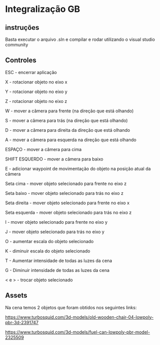 # Integralização GB
 
## instruções
 
Basta executar o arquivo .sln e compilar e rodar utilizando o visual studio community
 
## Controles
 
ESC - encerrar aplicação
 
X - rotacionar objeto no eixo x
 
Y - rotacionar objeto no eixo y
 
Z - rotacionar objeto no eixo z
 
W - mover a câmera para frente (na direção que está olhando)
 
S - mover a câmera para trás (na direção que está olhando)
 
D - mover a câmera para direita da direção que está olhando
 
A - mover a câmera para esquerda na direção que está olhando
 
ESPAÇO - mover a câmera para cima
 
SHIFT ESQUERDO - mover a câmera para baixo
 
E - adicionar waypoint de movimentação do objeto na posição atual da câmera
 
Seta cima - mover objeto selecionado para frente no eixo z
 
Seta baixo - mover objeto selecionado para trás no eixo z
 
Seta direita - mover objeto selecionado para frente no eixo x
 
Seta esquerda - mover objeto selecionado para trás no eixo z
 
I - mover objeto selecionado para frente no eixo y
 
J - mover objeto selecionado para trás no eixo y
 
O - aumentar escala do objeto selecionado
 
K - diminuir escala do objeto selecionado
 
T - Aumentar intensidade de todas as luzes da cena
 
G - Diminuir intensidade de todas as luzes da cena
 
< e > - trocar objeto selecionado
 
## Assets
 
Na cena temos 2 objetos que foram obtidos nos seguintes links:
 
https://www.turbosquid.com/3d-models/old-wooden-chair-04-lowpoly-pbr-3d-2391747
 
https://www.turbosquid.com/3d-models/fuel-can-lowpoly-pbr-model-2325509

